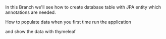 In this Branch we'll see how to create database table with JPA entity
which annotations are needed.

How to populate data when you first time run the application  

and show the data with thymeleaf 